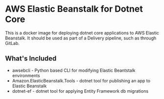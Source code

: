 # AWS Elastic Beanstalk for Dotnet Core

This is a docker image for deploying dotnet core applications to AWS Elastic Beanstalk. It should be used as part of a Delivery pipeline, such as through GitLab.

## What's Included

* awsebcli - Python based CLI for modifying Elastic Beantstalk environments
* Amazon.ElasticBeanstalk.Tools - dotnet tool for publishing an app to Elastic Beanstalk
* dotnet-ef - dotnet tool for applying Entity Framework db migrations
